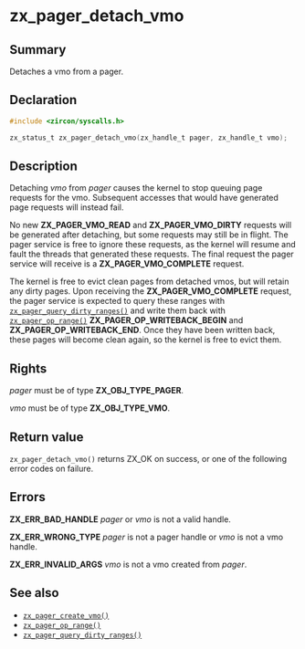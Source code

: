 <!-- Generated by zircon/scripts/update-docs-from-fidl, do not edit! -->
# zx_pager_detach_vmo

## Summary

Detaches a vmo from a pager.

## Declaration

```c
#include <zircon/syscalls.h>

zx_status_t zx_pager_detach_vmo(zx_handle_t pager, zx_handle_t vmo);
```

## Description

Detaching *vmo* from *pager* causes the kernel to stop queuing page requests for the vmo. Subsequent
accesses that would have generated page requests will instead fail.

No new **ZX_PAGER_VMO_READ** and **ZX_PAGER_VMO_DIRTY** requests will be generated after detaching,
but some requests may still be in flight. The pager service is free to ignore these requests, as the
kernel will resume and fault the threads that generated these requests. The final request the pager
service will receive is a **ZX_PAGER_VMO_COMPLETE** request.

The kernel is free to evict clean pages from detached vmos, but will retain any dirty pages. Upon
receiving the **ZX_PAGER_VMO_COMPLETE** request, the pager service is expected to query these ranges
with [`zx_pager_query_dirty_ranges()`] and write them back with [`zx_pager_op_range()`]
**ZX_PAGER_OP_WRITEBACK_BEGIN** and **ZX_PAGER_OP_WRITEBACK_END**. Once they have been written back,
these pages will become clean again, so the kernel is free to evict them.

## Rights

*pager* must be of type **ZX_OBJ_TYPE_PAGER**.

*vmo* must be of type **ZX_OBJ_TYPE_VMO**.

## Return value

`zx_pager_detach_vmo()` returns ZX_OK on success, or one of the following error codes on failure.

## Errors

**ZX_ERR_BAD_HANDLE** *pager* or *vmo* is not a valid handle.

**ZX_ERR_WRONG_TYPE** *pager* is not a pager handle or *vmo* is not a vmo handle.

**ZX_ERR_INVALID_ARGS**  *vmo* is not a vmo created from *pager*.

## See also

 - [`zx_pager_create_vmo()`]
 - [`zx_pager_op_range()`]
 - [`zx_pager_query_dirty_ranges()`]

[`zx_pager_create_vmo()`]: pager_create_vmo.md
[`zx_pager_op_range()`]: pager_op_range.md
[`zx_pager_query_dirty_ranges()`]: pager_query_dirty_ranges.md

